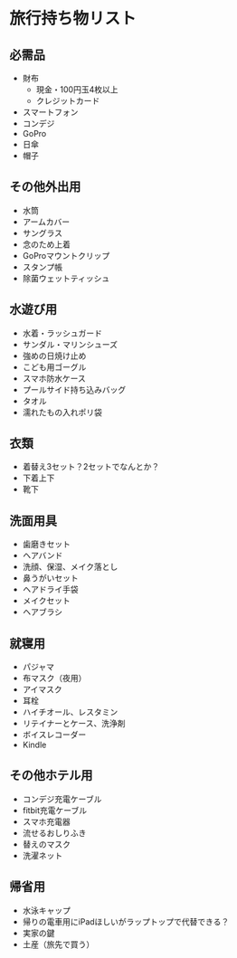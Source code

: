 # 旅行持ち物リスト

## 必需品
- 財布
    - 現金・100円玉4枚以上
    - クレジットカード
- スマートフォン
- コンデジ
- GoPro
- 日傘
- 帽子

## その他外出用
- 水筒
- アームカバー
- サングラス
- 念のため上着
- GoProマウントクリップ
- スタンプ帳
- 除菌ウェットティッシュ

## 水遊び用
- 水着・ラッシュガード
- サンダル・マリンシューズ
- 強めの日焼け止め
- こども用ゴーグル
- スマホ防水ケース
- プールサイド持ち込みバッグ
- タオル
- 濡れたもの入れポリ袋

## 衣類
- 着替え3セット？2セットでなんとか？
- 下着上下
- 靴下

## 洗面用具
- 歯磨きセット
- ヘアバンド
- 洗顔、保湿、メイク落とし
- 鼻うがいセット
- ヘアドライ手袋
- メイクセット
- ヘアブラシ

## 就寝用
- パジャマ
- 布マスク（夜用）
- アイマスク
- 耳栓
- ハイチオール、レスタミン
- リテイナーとケース、洗浄剤
- ボイスレコーダー
- Kindle

## その他ホテル用
- コンデジ充電ケーブル
- fitbit充電ケーブル
- スマホ充電器
- 流せるおしりふき
- 替えのマスク
- 洗濯ネット

## 帰省用
- 水泳キャップ
- 帰りの電車用にiPadほしいがラップトップで代替できる？
- 実家の鍵
- 土産（旅先で買う）